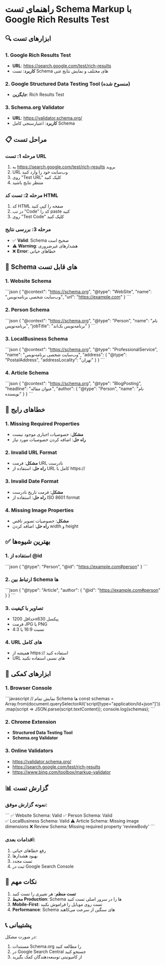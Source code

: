 # راهنمای تست Schema Markup با Google Rich Results Test

## 🔍 ابزارهای تست

### 1. Google Rich Results Test
- **URL**: https://search.google.com/test/rich-results
- **کاربرد**: تست Schema های مختلف و نمایش نتایج غنی

### 2. Google Structured Data Testing Tool (منسوخ شده)
- **جایگزین**: Rich Results Test

### 3. Schema.org Validator
- **URL**: https://validator.schema.org/
- **کاربرد**: اعتبارسنجی کامل Schema

## 📋 مراحل تست

### مرحله 1: تست URL
1. به https://search.google.com/test/rich-results بروید
2. URL وب‌سایت خود را وارد کنید
3. روی "Test URL" کلیک کنید
4. منتظر نتایج باشید

### مرحله 2: تست کد HTML
1. کد HTML صفحه را کپی کنید
2. در تب "Code" کد را paste کنید
3. روی "Test Code" کلیک کنید

### مرحله 3: بررسی نتایج
- ✅ **Valid**: Schema صحیح است
- ⚠️ **Warning**: هشدارهای غیرضروری
- ❌ **Error**: خطاهای حیاتی

## 🎯 Schema های قابل تست

### 1. Website Schema
\`\`\`json
{
  "@context": "https://schema.org",
  "@type": "WebSite",
  "name": "وب‌سایت شخصی برنامه‌نویس",
  "url": "https://example.com"
}
\`\`\`

### 2. Person Schema
\`\`\`json
{
  "@context": "https://schema.org",
  "@type": "Person",
  "name": "نام برنامه‌نویس",
  "jobTitle": "برنامه‌نویس بک‌اند"
}
\`\`\`

### 3. LocalBusiness Schema
\`\`\`json
{
  "@context": "https://schema.org",
  "@type": "ProfessionalService",
  "name": "وب‌سایت شخصی برنامه‌نویس",
  "address": {
    "@type": "PostalAddress",
    "addressLocality": "تهران"
  }
}
\`\`\`

### 4. Article Schema
\`\`\`json
{
  "@context": "https://schema.org",
  "@type": "BlogPosting",
  "headline": "عنوان مقاله",
  "author": {
    "@type": "Person",
    "name": "نام نویسنده"
  }
}
\`\`\`

## 🚨 خطاهای رایج

### 1. Missing Required Properties
- **مشکل**: خصوصیات اجباری موجود نیست
- **راه حل**: اضافه کردن خصوصیات مورد نیاز

### 2. Invalid URL Format
- **مشکل**: فرمت URL نادرست
- **راه حل**: استفاده از URL کامل با https://

### 3. Invalid Date Format
- **مشکل**: فرمت تاریخ نادرست
- **راه حل**: استفاده از ISO 8601 format

### 4. Missing Image Properties
- **مشکل**: خصوصیات تصویر ناقص
- **راه حل**: اضافه کردن width و height

## ✅ بهترین شیوه‌ها

### 1. استفاده از @id
\`\`\`json
{
  "@type": "Person",
  "@id": "https://example.com#person"
}
\`\`\`

### 2. ارتباط بین Schema ها
\`\`\`json
{
  "@type": "Article",
  "author": {
    "@id": "https://example.com#person"
  }
}
\`\`\`

### 3. تصاویر با کیفیت
- حداقل 1200x630 پیکسل
- فرمت JPG یا PNG
- نسبت 16:9 یا 4:3

### 4. URL های کامل
- همیشه از https:// استفاده کنید
- URL های نسبی استفاده نکنید

## 🔧 ابزارهای کمکی

### 1. Browser Console
\`\`\`javascript
// نمایش تمام Schema ها
const schemas = Array.from(document.querySelectorAll('script[type="application/ld+json"]'))
  .map(script => JSON.parse(script.textContent));
console.log(schemas);
\`\`\`

### 2. Chrome Extension
- **Structured Data Testing Tool**
- **Schema.org Validator**

### 3. Online Validators
- https://validator.schema.org/
- https://search.google.com/test/rich-results
- https://www.bing.com/toolbox/markup-validator

## 📊 گزارش تست

### نمونه گزارش موفق:
\`\`\`
✅ Website Schema: Valid
✅ Person Schema: Valid  
✅ LocalBusiness Schema: Valid
⚠️ Article Schema: Missing image dimensions
❌ Review Schema: Missing required property 'reviewBody'
\`\`\`

### اقدامات بعدی:
1. رفع خطاهای حیاتی
2. بهبود هشدارها
3. تست مجدد
4. ثبت در Google Search Console

## 🎯 نکات مهم

1. **تست منظم**: هر تغییری را تست کنید
2. **محیط Production**: Schema ها را در سرور اصلی تست کنید
3. **Mobile-First**: تست روی موبایل را فراموش نکنید
4. **Performance**: Schema های سنگین از سرعت می‌کاهند

## 📞 پشتیبانی

در صورت مشکل:
1. مستندات Schema.org را مطالعه کنید
2. در Google Search Central جستجو کنید
3. از کامیونیتی توسعه‌دهندگان کمک بگیرید
